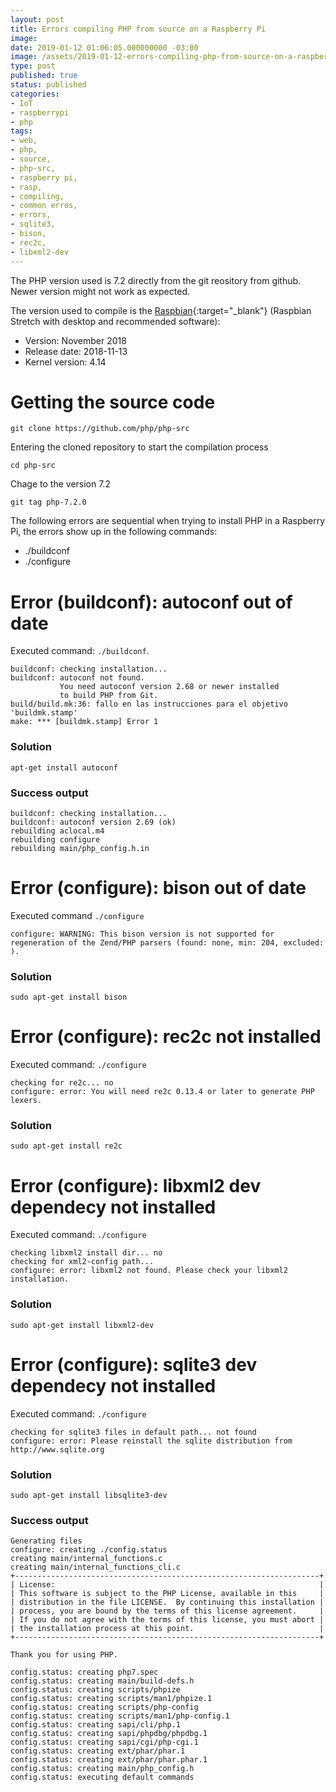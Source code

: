 ```yaml
---
layout: post
title: Errors compiling PHP from source on a Raspberry Pi
image: 
date: 2019-01-12 01:06:05.000000000 -03:00
image: /assets/2019-01-12-errors-compiling-php-from-source-on-a-raspberry-pi/cover.jpg
type: post
published: true
status: published
categories:
- IoT
- raspberrypi
- php
tags:
- web,
- php,
- source,
- php-src,
- raspberry pi,
- rasp,
- compiling,
- common erros,
- errors,
- sqlite3,
- bison,
- rec2c,
- libxml2-dev
---
```


The PHP version used is 7.2 directly from the git reository from github. Newer
version might not work as expected.

The version used to compile is the
[Raspbian](https://www.raspberrypi.org/downloads/raspbian){:target="_blank"} (Raspbian Stretch
with desktop and recommended software):

- Version: November 2018
- Release date: 2018-11-13
- Kernel version: 4.14

# Getting the source code

```
git clone https://github.com/php/php-src
```

Entering the cloned repository to start the compilation process

```
cd php-src
```

Chage to the version 7.2

```
git tag php-7.2.0
```

The following errors are sequential when trying to install PHP in a Raspberry Pi,
the errors show up in the following commands:

- ./buildconf
- ./configure

# Error (buildconf): autoconf out of date

Executed command: `./buildconf`.

```
buildconf: checking installation...
buildconf: autoconf not found.
           You need autoconf version 2.68 or newer installed
           to build PHP from Git.
build/build.mk:36: fallo en las instrucciones para el objetivo 'buildmk.stamp'
make: *** [buildmk.stamp] Error 1
```

### Solution

```
apt-get install autoconf
```


### Success output

```
buildconf: checking installation...
buildconf: autoconf version 2.69 (ok)
rebuilding aclocal.m4
rebuilding configure
rebuilding main/php_config.h.in
```


# Error (configure): bison out of date

Executed command `./configure`

```
configure: WARNING: This bison version is not supported for regeneration of the Zend/PHP parsers (found: none, min: 204, excluded: ).
```

### Solution

```
sudo apt-get install bison
```


# Error (configure): rec2c not installed 

Executed command: `./configure`

```
checking for re2c... no
configure: error: You will need re2c 0.13.4 or later to generate PHP lexers.
```

### Solution

```
sudo apt-get install re2c
```

# Error (configure): libxml2 dev dependecy not installed

Executed command: `./configure`

```
checking libxml2 install dir... no
checking for xml2-config path...
configure: error: libxml2 not found. Please check your libxml2 installation.
```

### Solution

```
sudo apt-get install libxml2-dev
```

# Error (configure): sqlite3 dev dependecy not installed

Executed command: `./configure`

```
checking for sqlite3 files in default path... not found
configure: error: Please reinstall the sqlite distribution from http://www.sqlite.org
```

### Solution

```
sudo apt-get install libsqlite3-dev
```

### Success output

```terminal
Generating files
configure: creating ./config.status
creating main/internal_functions.c
creating main/internal_functions_cli.c
+--------------------------------------------------------------------+
| License:                                                           |
| This software is subject to the PHP License, available in this     |
| distribution in the file LICENSE.  By continuing this installation |
| process, you are bound by the terms of this license agreement.     |
| If you do not agree with the terms of this license, you must abort |
| the installation process at this point.                            |
+--------------------------------------------------------------------+

Thank you for using PHP.

config.status: creating php7.spec
config.status: creating main/build-defs.h
config.status: creating scripts/phpize
config.status: creating scripts/man1/phpize.1
config.status: creating scripts/php-config
config.status: creating scripts/man1/php-config.1
config.status: creating sapi/cli/php.1
config.status: creating sapi/phpdbg/phpdbg.1
config.status: creating sapi/cgi/php-cgi.1
config.status: creating ext/phar/phar.1
config.status: creating ext/phar/phar.phar.1
config.status: creating main/php_config.h
config.status: executing default commands
```
